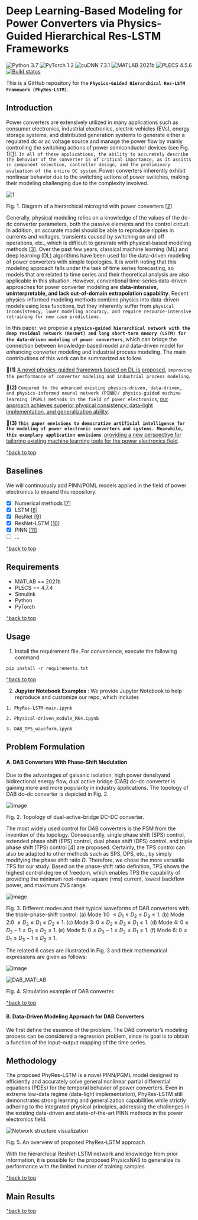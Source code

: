 # Deep Learning-Based Modeling for Power Converters via Physics-Guided Hierarchical Res-LSTM Frameworks
![Python 3.7](https://img.shields.io/badge/python-3.7-green.svg?style=plastic)
![PyTorch 1.2](https://img.shields.io/badge/PyTorch%20-%23EE4C2C.svg?style=plastic)
![cuDNN 7.3.1](https://img.shields.io/badge/cudnn-11.3.1-green.svg?style=plastic)
![MATLAB 2021b](https://img.shields.io/badge/MATLAB-2024a-blue.svg?style=plastic)
![PLECS 4.5.6](https://img.shields.io/badge/PLECS-4.5.6-green.svg?style=plastic)
[![Build status](https://ci.appveyor.com/api/projects/status/8msiklxfbhlnsmxp/branch/master?svg=true)](https://ci.appveyor.com/project/TadasBaltrusaitis/openface/branch/master)

This is a GitHub repository for the **`Physics-Guided Hierarchical Res-LSTM Framework (PhyRes-LSTM)`**.

## Introduction 

Power converters are extensively utilized in many applications such as consumer electronics, industrial electronics, electric vehicles (EVs), energy storage systems, and distributed generation systems to generate either a regulated dc or ac voltage source and manage the power flow by mainly controlling the switching actions of power semiconductor devices (see Fig. 1)[[1]](https://ieeexplore.ieee.org/document/9351620). `In all of these applications, the ability to accurately describe the behavior of the converter is of critical importance, as it assists in component selection, controller design, and the preliminary evaluation of the entire DC system`.  Power converters inherently exhibit nonlinear behavior due to the switching actions of power switches, making their modeling challenging due to the complexity involved.

![1](https://github.com/user-attachments/assets/48175392-9e72-47fa-a75d-5fe416eeffe5)

Fig. 1. Diagram of a hierarchical microgrid with power converters [[2]](https://ieeexplore.ieee.org/document/9525187)

Generally, physical modeling relies on a knowledge of the values of the dc–dc converter parameters, both the passive elements and the control circuit. In addition, an accurate model should be able to reproduce ripples in currents and voltages, transients caused by switching on and off operations, etc., which is difficult to generate with physical-based modeling methods [[3]](https://ieeexplore.ieee.org/document/9492829). Over the past few years, classical machine learning (ML) and deep learning (DL) algorithms have been used for the data-driven modeling of power converters with simple topologies. It is worth noting that this modeling approach falls under the task of time series forecasting, so models that are related to time series and their theoretical analysis are also applicable in this situation. However, conventional time-series data-driven approaches for power converter modeling are **data-intensive, uninterpretable, and lack out-of-domain extrapolation capability**. Recent physics-informed modeling methods combine physics into data-driven models using loss functions, but they inherently suffer from `physical inconsistency, lower modeling accuracy, and require resource-intensive retraining for new case predictions.`

In this paper, we propose a **`physics-guided hierarchical network with the deep residual network (ResNet) and long short-term memory (LSTM) for the data-driven modeling of power converters`**, which can bridge the connection between knowledge-based model and data-driven model for enhancing converter modeling and industrial process modeling. The main contributions of this work can be summarized as follow.

:triangular_flag_on_post:**(1)**  [A novel physics-guided framework based on DL is proposed](https://github.com/sub-p/PGRL), `improving the performance of converter modeling and industrial process modeling`.

:triangular_flag_on_post:**(2)** `Compared to the advanced existing physics-driven, data-driven, and physics-informed neural network (PINN)/ physics-guided machine learning (PGML) methods in the field of power electronics`, [our approach achieves superior physical consistency, data-light implementation, and generalization ability](https://github.com/sub-p/PGRL).

:triangular_flag_on_post:**(3)** **`This paper envisions to democratize artificial intelligence for the modeling of power electronic converters and systems. Meanwhile, this exemplary application envisions `**[providing a new perspective for tailoring existing machine learning tools for the power electronics field](https://github.com/sub-p/PGRL).

[^back to top](#top)

## Baselines

We will continuously add PINN/PGML models applied in the field of power electronics to expand this repository.

- [x] Numerical methods [[7]](https://ieeexplore.ieee.org/document/8409299)
- [x] LSTM [[8]](https://ieeexplore.ieee.org/document/9492829)
- [x] ResNet [[9]](https://arxiv.fropet.com/abs/1603.08029)
- [x] ResNet-LSTM [[10]](https://ieeexplore.ieee.org/document/9798792)
- [x] PINN [[11]](https://ieeexplore.ieee.org/document/9779551)
- [ ] ...
      
[^back to top](#top)

## Requirements
- MATLAB == 2021b
- PLECS == 4.7.4
- Simulink
- Python
- PyTorch

[^back to top](#top)

## Usage
1. Install the requirement file. For convenience, execute the following command.

```
pip install -r requirements.txt
```

[^back to top](#top)

2. **Jupyter Notebook Examples** : We provide Jupyter Notebook to help reproduce and customize our repo, which includes

```
1. PhyRes-LSTM-main.ipynb

2. Physical-driven_module_RK4.ipynb

3. DAB_TPS_waveform.ipynb
```


## Problem Formulation
#### A. DAB Converters With Phase-Shift Modulation
Due to the advantages of galvanic isolation, high power densityand bidirectional energy flow, dual active bridge (DAB) dc–dc converter is gaining more and more popularity in industry applications. The topology of DAB dc–dc converter is depicted in Fig. 2. 

![image](https://github.com/user-attachments/assets/ff703b71-0dbc-4d9b-94dd-dfc2f000709b)

Fig. 2. Topology of dual-active-bridge DC–DC converter.

The most widely used control for DAB converters is the PSM from the invention of this topology. Consequently, single phase shift (SPS) control, extended phase shift (EPS) control, dual phase shift (DPS) control, and triple phase shift (TPS) control [[4]](https://ieeexplore.ieee.org/document/5776689) are proposed. Certainly, the TPS control can also be adapted to other methods such as SPS, DPS, etc., by simply modifying the phase shift ratio $D$. Therefore, we chose the more versatile TPS for our study. Based on the phase-shift ratio definition, TPS shows the highest control degree of freedom, which enables TPS the capability of providing the minimum root-mean-square (rms) current, lowest backflow power, and maximum ZVS range. 

![image](https://github.com/user-attachments/assets/cb6090d4-5c3a-43f9-b266-bcd67c51c780)

Fig. 3. Different modes and their typical waveforms of DAB converters with the triple-phase-shift control. (a) Mode 1:0 $\leq D_1 \leq D_2 \leq D_3 \leq 1$. (b) Mode 2:0 $\leq D_2 \leq D_1 \leq D_3 \leq 1$. (c) Mode 3: $0 \leq D_2 \leq D_3 \leq D_1 \leq 1$. (d) Mode 4: $0 \leq D_3-1 \leq D_1 \leq D_2 \leq 1$. (e) Mode 5: $0 \leq D_3-1 \leq D_2 \leq D_1 \leq 1$. (f) Mode 6: $0 \leq D_1 \leq D_3-1 \leq D_2 \leq 1$.

The related 6 cases are illustrated in Fig. 3 and their mathematical expressions are given as follows:

![image](https://github.com/user-attachments/assets/477b5414-ea28-45ec-9dd7-7f5f92a1b83c)

![DAB_MATLAB](https://github.com/user-attachments/assets/278ac2e4-f7d4-497c-a641-57f523c28292)

Fig. 4. Simulation example of DAB converter.

[^back to top](#top)

#### B. Data-Driven Modeling Approach for DAB Converters
We first define the essence of the problem. The DAB converter’s modeling process can be considered a regression problem, since its goal is to obtain a function of the input–output mapping of the time series.


## Methodology
The proposed PhyRes-LSTM is a novel PINN/PGML model designed to efficiently and accurately solve general nonlinear partial differential equations (PDEs) for the temporal behavior of power converters. Even in extreme low-data regime (data-light implementation), PhyRes-LSTM still demonstrates strong learning and generalization capabilities while strictly adhering to the integrated physical principles, addressing the challenges in the existing data-driven and state-of-the-art PINN methods in the power electronics field.

![Network structure visualization](https://github.com/user-attachments/assets/c302a36c-2de4-4798-9e85-267972158bc6)

Fig. 5. An overview of proposed PhyRes-LSTM approach

With the hierarchical ResNet-LSTM network and knowledge from prior information, it is possible for the proposed PhysicsNAS to generalize its performance with the limited number of training samples.

[^back to top](#top)
## Main Results


[^back to top](#top)


